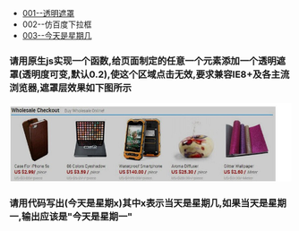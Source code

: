 - [001--透明遮罩](#请用原生js实现一个函数给页面制定的任意一个元素添加一个透明遮罩透明度可变默认02使这个区域点击无效要求兼容ie8及各主流浏览器遮罩层效果如下图所示)
- 002--仿百度下拉框
- [003--今天是星期几](#请用代码写出今天是星期x其中x表示当天是星期几如果当天是星期一输出应该是今天是星期一)




### 请用原生js实现一个函数,给页面制定的任意一个元素添加一个透明遮罩(透明度可变,默认0.2),使这个区域点击无效,要求兼容IE8+及各主流浏览器,遮罩层效果如下图所示

![透明遮罩](images/element-mask.jpg)
### 请用代码写出(今天是星期x)其中x表示当天是星期几,如果当天是星期一,输出应该是"今天是星期一"